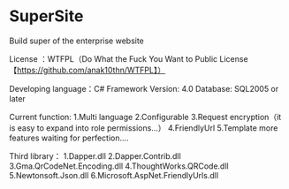 # SuperSite
Build super of the enterprise website

License ：WTFPL（Do What the Fuck You Want to Public License 【https://github.com/anak10thn/WTFPL】）

Developing language：C#
Framework Version: 4.0
Database: SQL2005 or later

Current function:
  1.Multi language
  2.Configurable
  3.Request encryption（it is easy to expand into role permissions...）
  4.FriendlyUrl
  5.Template 
  more features waiting for perfection....
  
Third library：
  1.Dapper.dll
  2.Dapper.Contrib.dll
  3.Gma.QrCodeNet.Encoding.dll
  4.ThoughtWorks.QRCode.dll
  5.Newtonsoft.Json.dll
  6.Microsoft.AspNet.FriendlyUrls.dll

